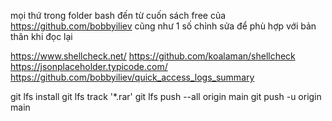 mọi thứ trong folder bash đến từ cuốn sách free của https://github.com/bobbyiliev cũng như 1 số chỉnh sửa để phù hợp với bản thân khi đọc lại

https://www.shellcheck.net/
https://github.com/koalaman/shellcheck
https://jsonplaceholder.typicode.com/
https://github.com/bobbyiliev/quick_access_logs_summary

git lfs install
git lfs track '\*.rar'
git lfs push --all origin main
git push -u origin main
